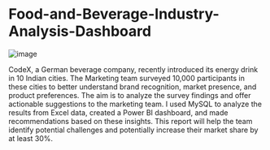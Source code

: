 # Food-and-Beverage-Industry-Analysis-Dashboard
![image](https://github.com/UppaluriMeghana/Food-and-Beverage-Industry-Analysis-/assets/146648575/d90301bd-1970-4e7e-b033-e499747db509)

CodeX, a German beverage company, recently introduced its energy drink in 10 Indian cities. The Marketing team surveyed 10,000 participants in these cities to better understand brand recognition, market presence, and product preferences. The aim is to analyze the survey findings and offer actionable suggestions to the marketing team. I used MySQL to analyze the results from Excel data, created a Power BI dashboard, and made recommendations based on these insights. This report will help the team identify potential challenges and potentially increase their market share by at least 30%.
